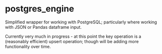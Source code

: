 # postgres_engine

Simplified wrapper for working with PostgreSQL; particularly where working with JSON or Pandas dataframe input.

Currently very much in progress - at this point the key operation is a (reasonably efficient) upsert operation; though will be adding more functionality over time.
